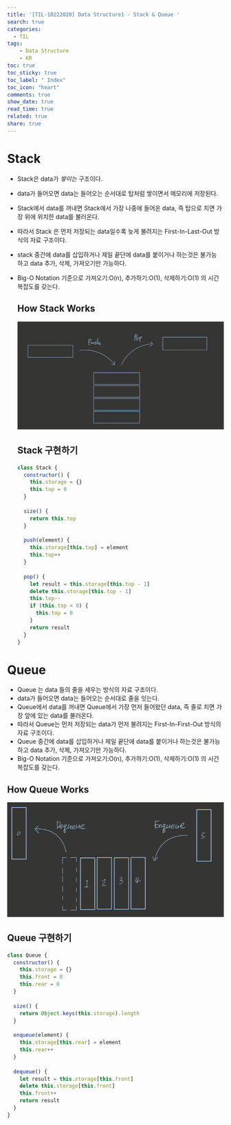 ```yaml
---
title: '[TIL-10222020] Data Structure1 - Stack & Queue '
search: true
categories: 
  - TIL
tags:
    - Data Structure
    - KR
toc: true
toc_sticky: true
toc_label: " Index"
toc_icon: "heart"
comments: true
show_date: true
read_time: true
related: true
share: true
---
```


# Stack

- Stack은 data가 _쌓이는_ 구조이다.
- data가 들어오면 data는 들어오는 순서대로 탑처럼 쌓이면서 메모리에 저장된다.
- Stack에서 data를 꺼내면 Stack에서 가장 나중에 들어온 data, 즉 탑으로 치면 가장 위에 위치한 data를 불러온다.
- 따라서 Stack 은 먼저 저장되는 data일수록 늦게 불려지는 First-In-Last-Out 방식의 자료 구조이다.
- stack 중간에 data를 삽입하거나 제일 끝단에 data를 붙이거나 하는것은 불가능 하고 data 추가, 삭제, 가져오기만 가능하다.
- Big-O Notation 기준으로 가져오기:O(n), 추가하기:O(1), 삭제하기:O(1) 의 시간복잡도를 갖는다.

  ## How Stack Works

  ![stack](../../assets/images/stack.png)

  ## Stack 구현하기

  ```js
  class Stack {
    constructor() {
      this.storage = {}
      this.top = 0
    }

    size() {
      return this.top
    }

    push(element) {
      this.storage[this.top] = element
      this.top++
    }

    pop() {
      let result = this.storage[this.top - 1]
      delete this.storage[this.top - 1]
      this.top--
      if (this.top < 0) {
        this.top = 0
      }
      return result
    }
  }
  ```

# Queue

- Queue 는 data 들의 줄을 세우는 방식의 자료 구조이다.
- data가 들어오면 data는 들어오는 순서대로 줄을 잇는다.
- Queue에서 data를 꺼내면 Queue에서 가장 먼저 들어왔던 data, 즉 줄로 치면 가장 앞에 있는 data를 불러온다.
- 따라서 Queue는 먼저 저장되는 data가 먼저 불려지는 First-In-First-Out 방식의 자료 구조이다.
- Queue 중간에 data를 삽입하거나 제일 끝단에 data를 붙이거나 하는것은 불가능 하고 data 추가, 삭제, 가져오기만 가능하다.
- Big-O Notation 기준으로 가져오기:O(n), 추가하기:O(1), 삭제하기:O(1) 의 시간복잡도를 갖는다.

## How Queue Works

![Queue](../../assets/images/queue.png)

## Queue 구현하기

```js
class Queue {
  constructor() {
    this.storage = {}
    this.front = 0
    this.rear = 0
  }

  size() {
    return Object.keys(this.storage).length
  }

  enqueue(element) {
    this.storage[this.rear] = element
    this.rear++
  }

  dequeue() {
    let result = this.storage[this.front]
    delete this.storage[this.front]
    this.front++
    return result
  }
}
```

